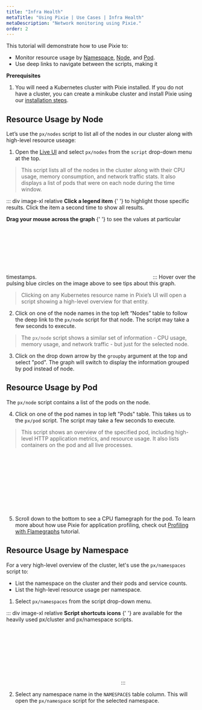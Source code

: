 ```yaml
---
title: "Infra Health"
metaTitle: "Using Pixie | Use Cases | Infra Health"
metaDescription: "Network monitoring using Pixie."
order: 2
---
```


This tutorial will demonstrate how to use Pixie to:

- Monitor resource usage by [Namespace](#resource-usage-by-namespace), [Node](#resource-usage-by-node), and [Pod](#resource-usage-by-pod).
- Use deep links to navigate between the scripts, making it

**Prerequisites**

1. You will need a Kubernetes cluster with Pixie installed. If you do not have a cluster, you can create a minikube cluster and install Pixie using our [installation steps](/installing-pixie/).

## Resource Usage by Node

Let’s use the `px/nodes` script to list all of the nodes in our cluster along with high-level resource useage:

1. Open the [Live UI](http://work.withpixie.ai/) and select `px/nodes` from the `script` drop-down menu at the top.

> This script lists all of the nodes in the cluster along with their CPU usage, memory consumption, and network traffic stats. It also displays a list of pods that were on each node during the time window.

::: div image-xl relative
<PoiTooltip top={44} left={35}>
<strong>Click a legend item</strong>
{' '}
to highlight those specific results. Click the item a second time to show all results.
</PoiTooltip>

<PoiTooltip top={27} left={50}>
<strong>Drag your mouse across the graph</strong>
{' '}
to see the values at particular timestamps.
</PoiTooltip>

<svg title='' src='use-case-tutorials/nodes.png'/>
:::

<Alert variant="outlined" severity="info">
  Hover over the pulsing blue circles on the image above to see tips about this graph.
</Alert>

> Clicking on any Kubernetes resource name in Pixie’s UI will open a script showing a high-level overview for that entity.

2. Click on one of the node names in the top left “Nodes” table to follow the deep link to the `px/node` script for that node. The script may take a few seconds to execute.

> The `px/node` script shows a similar set of information - CPU usage, memory usage, and network traffic - but just for the selected node.

3. Click on the drop down arrow by the `groupby` argument at the top and select "pod". The graph will switch to display the information grouped by pod instead of node.

## Resource Usage by Pod

The `px/node` script contains a list of the pods on the node.

4. Click on one of the pod names in top left "Pods" table. This takes us to the `px/pod` script. The script may take a few seconds to execute.

> This script shows an overview of the specified pod, including high-level HTTP application metrics, and resource usage. It also lists containers on the pod and all live processes.

<svg title='' src='use-case-tutorials/pod.png'/>

5. Scroll down to the bottom to see a CPU flamegraph for the pod. To learn more about how use Pixie for application profiling, check out [Profiling with Flamegraphs](/tutorials/profiler/) tutorial.

## Resource Usage by Namespace

For a very high-level overview of the cluster, let's use the `px/namespaces` script to:

- List the namespace on the cluster and their pods and service counts.
- List the high-level resource usage per namespace.

1. Select `px/namespaces` from the script drop-down menu.

::: div image-xl relative
<PoiTooltip top={17} left={2}>
<strong>Script shortcuts icons</strong>
{' '}
are available for the heavily used px/cluster and px/namespace scripts.
</PoiTooltip>

<svg title='' src='use-case-tutorials/namespaces.png'/>
:::

2. Select any namespace name in the `NAMESPACES` table column. This will open the `px/namespace` script for the selected namespace.
